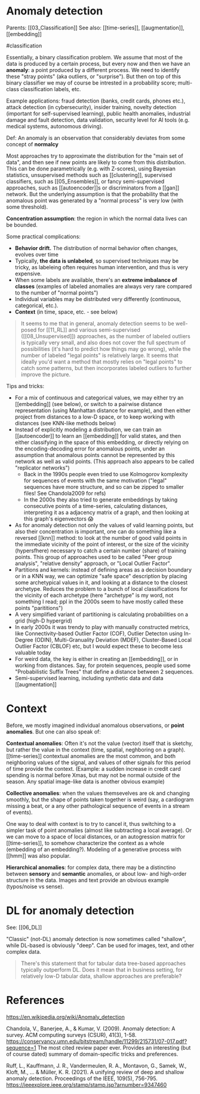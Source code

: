 # Anomaly detection

Parents: [[03_Classification]]
See also: [[time-series]], [[augmentation]], [[embedding]]

#classification


Essentially, a binary classification problem. We assume that most of the data is produced by a certain process, but every now and then we have an **anomaly**: a point produced by a different process. We need to identify these "stray points" (aka outliers, or "surprise"). But then on top of this binary classifier we may of course be intrested in a probability score; multi-class classification labels, etc.

Example applications: fraud detection (banks, credit cards, phones etc.), attack detection (in cybersecurity), insider training, novelty detection (important for self-supervised learning), public health anomalies, industrial damage and fault detection, data validation, security level for AI tools (e.g. medical systems, autonomous driving).

Def: An anomaly is an observation that considerably deviates from some concept of **normalcy**

Most approaches try to approximate the distribution for the "main set of data", and then see if new points are likely to come from this distribution. This can be done parametrically (e.g. with Z-scores), using Bayesian statistics, unsupervised methods such as [[clustering]], supervised classifiers, such as [[05_Ensembles]], or fancy semi-supervised approaches, such as [[autoencoder]]s or discriminators from a [[gan]] network. But the underlying assumption is that the probability that the anomalous point was generated by a "normal process" is very low (with some threshold).

**Concentration assumption**: the region in which the normal data lives can be bounded.

Some practical complications:
* **Behavior drift.** The distribution of normal behavior often changes, evolves over time
* Typically, **the data is unlabeled**, so supervised techniques may be tricky, as labeleing often requires human intervention, and thus is very expensive.
* When some labels are available, there's an **extreme imbalance of classes** (examples of labeled anomalies are always very rare compared to the number of "normal points")
* Individual variables may be distributed very differently (continuous, categorical, etc.).
* **Context** (in time, space, etc. - see below)

> It seems to me that in general, anomaly detection seems to be well-posed for [[11_RL]] and various semi-supervised ([[08_Unsupervised]]) approaches, as the number of labeled outliers is typically very small, and also does not cover the full spectrum of possibilities (it's hard to predict how things may go wrong), while the number of labeled "legal points" is relatively large. It seems that ideally you'd want a method that mostly relies on "legal points" to catch some patterns, but then incorporates labeled outliers to further improve the picture.

Tips and tricks:
* For a mix of continuous and categorical values, we may either try an [[embedding]] (see below), or switch to a pairwise distance representation (using Manhattan distance for example), and then either project from distances to a low-D space, or to keep working with distances (see KNN-like methods below)
* Instead of explicitly modeling a distribution, we can train an [[autoencoder]] to learn an [[embedding]] for valid states, and then either classifying in the space of this embedding, or directly relying on the encoding-decoding error for anomalous points, under an assumption that anomalous points cannot be represented by this network as well as valid points. (This approach also appears to be called "replicator networks")
    * Back in the 1990s people even tried to use Kolmogorov komplexity for sequences of events with the same motivation ("legal" sequences have more structure, and so can be zipped to smaller files! See Chandola2009 for refs)
    * In the 2000s they also tried to generate embeddings by taking consecutive points of a time-series, calculating distances, interpreting it as a adjacency matrix of a graph, and then looking at this graph's eigenvectors 😱
* As for anomaly detection not only the values of valid learning points, but also their concentration is important, one can do something like a reversed [[knn]] method: to look at the number of good valid points in the immediate vicinity of the point of interest, or the size of the vicinity (hypersfhere) necessary to catch a certain number (share) of training points. This group of approaches used to be called "Peer group analysis", "relative density" approach, or "Local Outlier Factor".
* Partitions and kernels: instead of defining areas as a decision boundary or in a KNN way, we can optimize "safe space" description by placing some archetypical values in it, and looking at a distance to the closest archetype. Reduces the problem to a bunch of local classifications for the vicinity of each archetype (here "archetype" is my word, not something I read; ppl in the 2000s seem to have mostly called these points "parititions")
* A very simplified variant of partitioning is calculating probabilities on a grid (high-D hypergrid)
* In early 2000s it was trendy to play with manually constructed metrics, like Connectivity-based Outlier Factor (COF), Outlier Detecton using In-Degree (ODIN), Multi-Granuality Deviation (MDEF), Cluster-Based Local Outlier Factor (CBLOF) etc, but I would expect these to become less valuable today
* For weird data, the key is either in creating an [[embedding]], or in working from distances. Say, for protein sequences, people used some "Probabilistic Suffix Trees" that define a distance between 2 sequences.
* Semi-supervised learning, including synthetic data and data [[augmentation]]

# Context

Before, we mostly imagined individual anomalous observations, or **point anomalies**. But one can also speak of:

**Contextual anomalies**: Often it's not the value (vector) itself that is sketchy, but rather the value in the context (time, spatial, neghboring on a graph). [[time-series]] contextual anomalies are the most common, and both neighboring values of the signal, and values of other signals for this period of time provide the context. (Example: a sudden increase in credit card spending is normal before Xmas, but may not be normal outside of the season. Any spatial image-like data is another obvious example)

**Collective anomalies**: when the values themsevelves are ok and changing smoothly, but the shape of points taken together is weird (say, a cardiogram missing a beat, or a any other pathological sequence of events in a stream of events).

One way to deal with context is to try to cancel it, thus switching to a simpler task of point anomalies (almost like subtracting a local average). Or we can move to a space of local distances, or an autogression matrix for [[time-series]], to somehow characterize the context as a whole (embedding of an embedding?). Modeling of a generative process with [[hmm]] was also popular.

**Hierarchical anomalies**: for complex data, there may be a distinctino between **sensory** and **semantic** anomalies, or about low- and high-order structure in the data. Images and text provide an obvious example (typos/noise vs sense).

# DL for anomaly detection

See: [[06_DL]]

"Classic" (not-DL) anomaly detection is now sometimes called "shallow", while DL-based is obviously "deep". Can be used for images, text, and other complex data.

> There's this statement that for tabular data tree-based approaches typically outperform DL. Does it mean that in business setting, for relatively low-D tabular data, shallow approaches are preferable?



# References

https://en.wikipedia.org/wiki/Anomaly_detection

Chandola, V., Banerjee, A., & Kumar, V. (2009). Anomaly detection: A survey. ACM computing surveys (CSUR), 41(3), 1-58. https://conservancy.umn.edu/bitstream/handle/11299/215731/07-017.pdf?sequence=1
The most cited review paper ever. Provides an interesting (but of course dated) summary of domain-specific tricks and preferences.

Ruff, L., Kauffmann, J. R., Vandermeulen, R. A., Montavon, G., Samek, W., Kloft, M., ... & Müller, K. R. (2021). A unifying review of deep and shallow anomaly detection. Proceedings of the IEEE, 109(5), 756-795.
https://ieeexplore.ieee.org/stamp/stamp.jsp?arnumber=9347460


